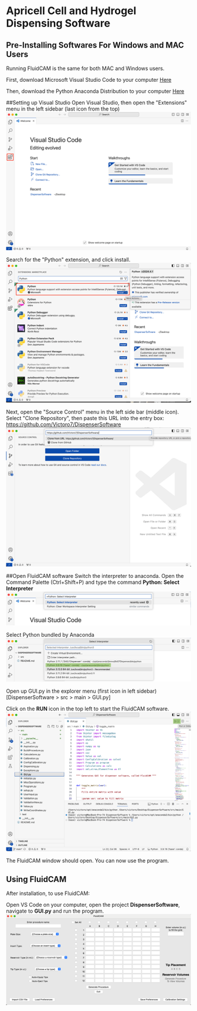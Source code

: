 # Apricell Cell and Hydrogel Dispensing Software

## Pre-Installing Softwares For Windows and MAC Users
Running FluidCAM is the same for both MAC and Windows users.

First, download Microsoft Visual Studio Code to your computer [Here](https://code.visualstudio.com/download)

Then, download the Python Anaconda Distribution to your computer [Here](https://www.anaconda.com/download) 

##Setting up Visual Studio
Open Visual Studio, then open the "Extensions" menu in the left sidebar (last icon from the top)
![Extension Menu](Images/Extensions.png)

Search for the "Python" extension, and click install.
![Install Python](Images/Python.png)

Next, open the "Source Control" menu in the left side bar (middle icon).
Select "Clone Repository", then paste this URL into the entry box: https://github.com/Victoro7/DispenserSoftware
![Clone Repository](Images/Repo.png)

##Open FluidCAM software
Switch the interpreter to anaconda. Open the Command Palette (Ctrl+Shift+P) and type the command **Python: Select Interpreter**
![Python Interpreter](Images/Interpreter_command.png)

Select Python bundled by Anaconda
![Anaconda](Images/Conda.png)

Open up GUI.py in the explorer menu (first icon in left sidebar) [DispenserSoftware > src > main > GUI.py] 

Click on the **RUN** icon in the top left to start the FluidCAM software.
![Run Program](Images/Run.png)

The FluidCAM window should open. You can now use the program.

## Using FluidCAM
After installation, to use FluidCAM:

Open VS Code on your computer, open the project **DispenserSoftware**, navigate to **GUI.py** and run the program.
![GUI Image](Images/Program.png)
